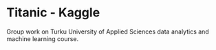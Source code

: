 # Titanic - Kaggle
Group work on Turku University of Applied Sciences data analytics and machine learning course. 
